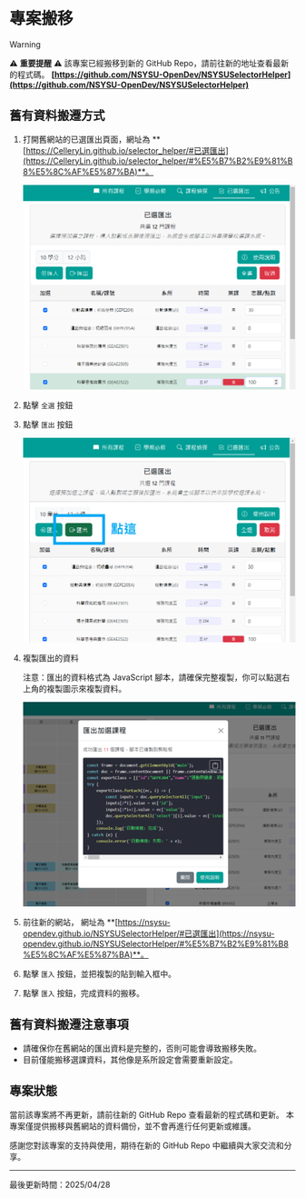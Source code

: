 # 專案搬移

> [!WARNING]
> ⚠️ **重要提醒** ⚠️ 該專案已經搬移到新的 GitHub Repo，請前往新的地址查看最新的程式碼。
> **[https://github.com/NSYSU-OpenDev/NSYSUSelectorHelper](https://github.com/NSYSU-OpenDev/NSYSUSelectorHelper)**

## 舊有資料搬遷方式

1. 打開舊網站的已選匯出頁面，網址為 **[https://CelleryLin.github.io/selector_helper/#已選匯出](https://CelleryLin.github.io/selector_helper/#%E5%B7%B2%E9%81%B8%E5%8C%AF%E5%87%BA)**。

    ![已選匯出](client-website/src/images/ExportCourse1.png)

2. 點擊 `全選` 按鈕

3. 點擊 `匯出` 按鈕

    ![匯出](client-website/src/images/ExportCourse2.png)

4. 複製匯出的資料
   
   注意：匯出的資料格式為 JavaScript 腳本，請確保完整複製，你可以點選右上角的複製圖示來複製資料。

   ![複製匯出資料](client-website/src/images/ExportCourse3.png)

5. 前往新的網站， 網址為 **[https://nsysu-opendev.github.io/NSYSUSelectorHelper/#已選匯出](https://nsysu-opendev.github.io/NSYSUSelectorHelper/#%E5%B7%B2%E9%81%B8%E5%8C%AF%E5%87%BA)**。

6. 點擊 `匯入` 按鈕，並把複製的貼到輸入框中。

7. 點擊 `匯入` 按鈕，完成資料的搬移。

## 舊有資料搬遷注意事項

- 請確保你在舊網站的匯出資料是完整的，否則可能會導致搬移失敗。
- 目前僅能搬移選課資料，其他像是系所設定會需要重新設定。

## 專案狀態

當前該專案將不再更新，請前往新的 GitHub Repo 查看最新的程式碼和更新。
本專案僅提供搬移與舊網站的資料備份，並不會再進行任何更新或維護。

感謝您對該專案的支持與使用，期待在新的 GitHub Repo 中繼續與大家交流和分享。

---
最後更新時間：2025/04/28
